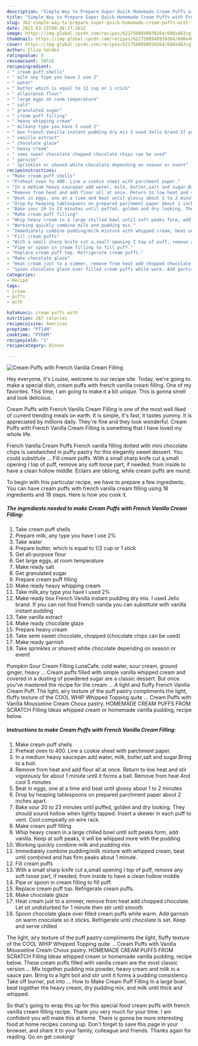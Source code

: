 ```yaml
---
description: "Simple Way to Prepare Super Quick Homemade Cream Puffs with French Vanilla Cream Filling"
title: "Simple Way to Prepare Super Quick Homemade Cream Puffs with French Vanilla Cream Filling"
slug: 362-simple-way-to-prepare-super-quick-homemade-cream-puffs-with-french-vanilla-cream-filling
date: 2021-03-15T09:38:17.261Z
image: https://img-global.cpcdn.com/recipes/6217508940939264/680x482cq70/cream-puffs-with-french-vanilla-cream-filling-recipe-main-photo.jpg
thumbnail: https://img-global.cpcdn.com/recipes/6217508940939264/680x482cq70/cream-puffs-with-french-vanilla-cream-filling-recipe-main-photo.jpg
cover: https://img-global.cpcdn.com/recipes/6217508940939264/680x482cq70/cream-puffs-with-french-vanilla-cream-filling-recipe-main-photo.jpg
author: Eliza Valdez
ratingvalue: 5
reviewcount: 38516
recipeingredient:
- " cream puff shells"
- " milk any type you have I use 2"
- " water"
- " butter which is equal to 12 cup or 1 stick"
- " allpurpose flour"
- " large eggs at room temperature"
- " salt"
- " granulated sugar"
- " cream puff filling"
- " heavy whipping cream"
- " milkany type you have I used 2"
- " box French Vanilla instant pudding dry mix I used Jello brand If you can not find French vanilla you can substitute with vanilla instant pudding"
- " vanilla extract"
- " chocolate glaze"
- " heavy cream"
- " semi sweet chocolate chopped chocolate chips can be used"
- " garnish"
- " sprinkles or shaved white chocolate depending on season or event"
recipeinstructions:
- "Make cream puff shells"
- "Preheat oven to 400. Line a cookie sheet with parchment paper."
- "In a medium heavy saucepan add water, milk, butter,salt and sugar.Bring to a boil."
- "Remove from heat and add flour all at once. Return to low heat and stir vigorously for about 1 minute until it forms a ball. Remove from heat And cool 5 minutes"
- "Beat in eggs, one at a time and beat until glossy about 1 to 2 minutes"
- "Drop by heaping tablespoons on prepared parchment paper about 2 inches apart."
- "Bake sour 20 to 23 minutes until puffed, golden and dry looking. They should sound hollow when lightly tapped. Insert a skewer in each puff to vent. Cool.compeatly on wire rack."
- "Make cream puff filling"
- "Whip heavy cream in a large chilled bowl until soft peaks form, add vanilla. Keep at soft peaks, it will be whipped more with the pudding"
- "Working quickly combine milk and pudding mix."
- "Immediately combine pudding/milk mixture with whipped cream, beat until combined and has firm peaks about 1 minute."
- "Fill cream puffs"
- "With a small sharp knife cut a,small opening I top of puff, remove any soft loose part, if needed, from inside to have a clean hollow middle"
- "Pipe or spoon in cream filling to fill puff."
- "Replace cream puff top. Refrigerate cream puffs."
- "Make chocolate glaze"
- "Heat cream just to a simmer, remove from heat add chopped chocolate. Let sit undisturbed for 1 minute then stir until smooth"
- "Spoon chocolate glaze over filled cream puffs while warm. Add garnish on warm cnocolate so it sticks. Refrigerate until chocolate is set. Keep and serve chilled"
categories:
- Recipe
tags:
- cream
- puffs
- with

katakunci: cream puffs with 
nutrition: 267 calories
recipecuisine: American
preptime: "PT14M"
cooktime: "PT60M"
recipeyield: "1"
recipecategory: Dinner

---
```



![Cream Puffs with French Vanilla Cream Filling](https://img-global.cpcdn.com/recipes/6217508940939264/680x482cq70/cream-puffs-with-french-vanilla-cream-filling-recipe-main-photo.jpg)

Hey everyone, it's Louise, welcome to our recipe site. Today, we're going to make a special dish, cream puffs with french vanilla cream filling. One of my favorites. This time, I am going to make it a bit unique. This is gonna smell and look delicious.

Cream Puffs with French Vanilla Cream Filling is one of the most well liked of current trending meals on earth. It is simple, it's fast, it tastes yummy. It is appreciated by millions daily. They're fine and they look wonderful. Cream Puffs with French Vanilla Cream Filling is something that I have loved my whole life.

French Vanilla Cream Puffs French vanilla filling dotted with mini chocolate chips is sandwiched in puffy pastry for this elegantly sweet dessert. You could substitute … Fill cream puffs. With a small sharp knife cut a,small opening I top of puff, remove any soft loose part, if needed, from inside to have a clean hollow middle. Eclairs are oblong, while cream puffs are round.


To begin with this particular recipe, we have to prepare a few ingredients. You can have cream puffs with french vanilla cream filling using 18 ingredients and 18 steps. Here is how you cook it.

<!--inarticleads1-->

##### The ingredients needed to make Cream Puffs with French Vanilla Cream Filling:

1. Take  cream puff shells
1. Prepare  milk, any type you have I use 2%
1. Take  water
1. Prepare  butter, which is equal to 1/2 cup or 1 stick
1. Get  all-purpose flour
1. Get  large eggs, at room temperature
1. Make ready  salt
1. Get  granulated sugar
1. Prepare  cream puff filling
1. Make ready  heavy whipping cream
1. Take  milk,any type you have I used 2%
1. Make ready  box French Vanilla instant pudding dry mix. I used Jello brand. If you can not find French vanilla you can substitute with vanilla instant pudding
1. Take  vanilla extract
1. Make ready  chocolate glaze
1. Prepare  heavy cream
1. Take  semi sweet chocolate, chopped (chocolate chips can be used)
1. Make ready  garnish
1. Take  sprinkles or shaved white chocolate depending on season or event!


Pumpkin Sour Cream Filling LunaCafe. cold water, sour cream, ground ginger, heavy … Cream puffs filled with simple vanilla whipped cream and covered in a dusting of powdered sugar are a classic dessert. But once you&#39;ve mastered the recipe for the cream … A light and fluffy French Vanilla Cream Puff. The light, airy texture of the puff pastry compliments the light, fluffy texture of the COOL WHIP Whipped Topping quite … Cream Puffs with Vanilla Mousseline Cream Choux pastry. HOMEMADE CREAM PUFFS FROM SCRATCH Filling Ideas whipped cream or homemade vanilla pudding, recipe below. 

<!--inarticleads2-->

##### Instructions to make Cream Puffs with French Vanilla Cream Filling:

1. Make cream puff shells
1. Preheat oven to 400. Line a cookie sheet with parchment paper.
1. In a medium heavy saucepan add water, milk, butter,salt and sugar.Bring to a boil.
1. Remove from heat and add flour all at once. Return to low heat and stir vigorously for about 1 minute until it forms a ball. Remove from heat And cool 5 minutes
1. Beat in eggs, one at a time and beat until glossy about 1 to 2 minutes
1. Drop by heaping tablespoons on prepared parchment paper about 2 inches apart.
1. Bake sour 20 to 23 minutes until puffed, golden and dry looking. They should sound hollow when lightly tapped. Insert a skewer in each puff to vent. Cool.compeatly on wire rack.
1. Make cream puff filling
1. Whip heavy cream in a large chilled bowl until soft peaks form, add vanilla. Keep at soft peaks, it will be whipped more with the pudding
1. Working quickly combine milk and pudding mix.
1. Immediately combine pudding/milk mixture with whipped cream, beat until combined and has firm peaks about 1 minute.
1. Fill cream puffs
1. With a small sharp knife cut a,small opening I top of puff, remove any soft loose part, if needed, from inside to have a clean hollow middle
1. Pipe or spoon in cream filling to fill puff.
1. Replace cream puff top. Refrigerate cream puffs.
1. Make chocolate glaze
1. Heat cream just to a simmer, remove from heat add chopped chocolate. Let sit undisturbed for 1 minute then stir until smooth
1. Spoon chocolate glaze over filled cream puffs while warm. Add garnish on warm cnocolate so it sticks. Refrigerate until chocolate is set. Keep and serve chilled


The light, airy texture of the puff pastry compliments the light, fluffy texture of the COOL WHIP Whipped Topping quite … Cream Puffs with Vanilla Mousseline Cream Choux pastry. HOMEMADE CREAM PUFFS FROM SCRATCH Filling Ideas whipped cream or homemade vanilla pudding, recipe below. These cream puffs filled with vanilla cream are the most classic version … Mix together pudding mix powder, heavy cream and milk in a sauce pan. Bring to a light boil and stir until it forms a pudding consistency. Take off burner, put into … How to Make Cream Puff Filling In a large bowl, beat together the heavy cream, dry pudding mix, and milk until thick and whipped. 

So that's going to wrap this up for this special food cream puffs with french vanilla cream filling recipe. Thank you very much for your time. I am confident you will make this at home. There is gonna be more interesting food at home recipes coming up. Don't forget to save this page in your browser, and share it to your family, colleague and friends. Thanks again for reading. Go on get cooking!
